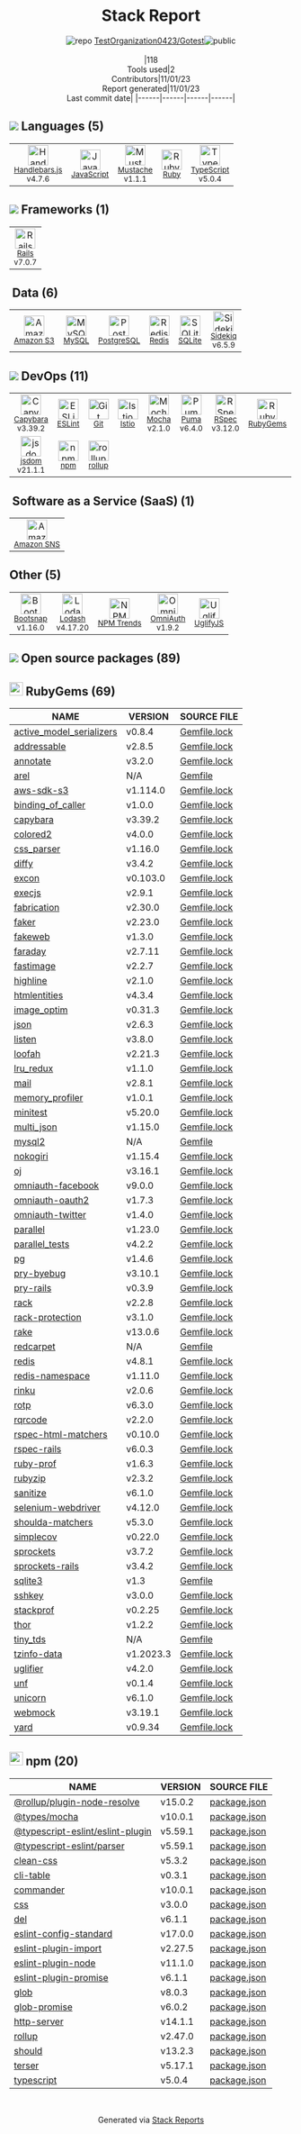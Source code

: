 <div align="center">

# Stack Report
![](https://img.stackshare.io/repo.svg "repo") [TestOrganization0423/Gotest](https://github.com/TestOrganization0423/Gotest)![](https://img.stackshare.io/public_badge.svg "public")
<br/><br/>
|118<br/>Tools used|2<br/>Contributors|11/01/23 <br/>Report generated|11/01/23<br/>Last commit date|
|------|------|------|------|
</div>

## <img src='https://img.stackshare.io/languages.svg'/> Languages (5)
<table><tr>
  <td align='center'>
  <img width='36' height='36' src='https://img.stackshare.io/service/1143/Handlebars.png' alt='Handlebars.js'>
  <br>
  <sub><a href="http://handlebarsjs.com/">Handlebars.js</a></sub>
  <br>
  <sub>v4.7.6</sub>
</td>

<td align='center'>
  <img width='36' height='36' src='https://img.stackshare.io/service/1209/javascript.jpeg' alt='JavaScript'>
  <br>
  <sub><a href="https://developer.mozilla.org/en-US/docs/Web/JavaScript">JavaScript</a></sub>
  <br>
  <sub></sub>
</td>

<td align='center'>
  <img width='36' height='36' src='https://img.stackshare.io/service/1142/197655.png' alt='Mustache'>
  <br>
  <sub><a href="http://mustache.github.io/">Mustache</a></sub>
  <br>
  <sub>v1.1.1</sub>
</td>

<td align='center'>
  <img width='36' height='36' src='https://img.stackshare.io/service/989/ruby.png' alt='Ruby'>
  <br>
  <sub><a href="https://www.ruby-lang.org">Ruby</a></sub>
  <br>
  <sub></sub>
</td>

<td align='center'>
  <img width='36' height='36' src='https://img.stackshare.io/service/1612/bynNY5dJ.jpg' alt='TypeScript'>
  <br>
  <sub><a href="http://www.typescriptlang.org">TypeScript</a></sub>
  <br>
  <sub>v5.0.4</sub>
</td>

</tr>
</table>

## <img src='https://img.stackshare.io/frameworks.svg'/> Frameworks (1)
<table><tr>
  <td align='center'>
  <img width='36' height='36' src='https://img.stackshare.io/service/990/x57_Lorv.png' alt='Rails'>
  <br>
  <sub><a href="http://rubyonrails.org/">Rails</a></sub>
  <br>
  <sub>v7.0.7</sub>
</td>

</tr>
</table>

## <img src=''/> Data (6)
<table><tr>
  <td align='center'>
  <img width='36' height='36' src='https://img.stackshare.io/service/25/amazon-s3.png' alt='Amazon S3'>
  <br>
  <sub><a href="http://aws.amazon.com/s3">Amazon S3</a></sub>
  <br>
  <sub></sub>
</td>

<td align='center'>
  <img width='36' height='36' src='https://img.stackshare.io/service/1025/logo-mysql-170x170.png' alt='MySQL'>
  <br>
  <sub><a href="http://www.mysql.com">MySQL</a></sub>
  <br>
  <sub></sub>
</td>

<td align='center'>
  <img width='36' height='36' src='https://img.stackshare.io/service/1028/ASOhU5xJ.png' alt='PostgreSQL'>
  <br>
  <sub><a href="http://www.postgresql.org/">PostgreSQL</a></sub>
  <br>
  <sub></sub>
</td>

<td align='center'>
  <img width='36' height='36' src='https://img.stackshare.io/service/1031/default_cbce472cd134adc6688572f999e9122b9657d4ba.png' alt='Redis'>
  <br>
  <sub><a href="http://redis.io/">Redis</a></sub>
  <br>
  <sub></sub>
</td>

<td align='center'>
  <img width='36' height='36' src='https://img.stackshare.io/service/1071/sqlite.jpg' alt='SQLite'>
  <br>
  <sub><a href="http://www.sqlite.org/">SQLite</a></sub>
  <br>
  <sub></sub>
</td>

<td align='center'>
  <img width='36' height='36' src='https://img.stackshare.io/service/1078/4b7277462dadad85454ab427ce3f0ca7.png' alt='Sidekiq'>
  <br>
  <sub><a href="http://sidekiq.org/">Sidekiq</a></sub>
  <br>
  <sub>v6.5.9</sub>
</td>

</tr>
</table>

## <img src='https://img.stackshare.io/devops.svg'/> DevOps (11)
<table><tr>
  <td align='center'>
  <img width='36' height='36' src='https://img.stackshare.io/service/2595/capybara.png' alt='Capybara'>
  <br>
  <sub><a href="http://jnicklas.github.io/capybara/">Capybara</a></sub>
  <br>
  <sub>v3.39.2</sub>
</td>

<td align='center'>
  <img width='36' height='36' src='https://img.stackshare.io/service/3337/Q4L7Jncy.jpg' alt='ESLint'>
  <br>
  <sub><a href="http://eslint.org/">ESLint</a></sub>
  <br>
  <sub></sub>
</td>

<td align='center'>
  <img width='36' height='36' src='https://img.stackshare.io/service/1046/git.png' alt='Git'>
  <br>
  <sub><a href="http://git-scm.com/">Git</a></sub>
  <br>
  <sub></sub>
</td>

<td align='center'>
  <img width='36' height='36' src='https://img.stackshare.io/service/7028/AGpa5VZV.jpg' alt='Istio'>
  <br>
  <sub><a href="https://istio.io/">Istio</a></sub>
  <br>
  <sub></sub>
</td>

<td align='center'>
  <img width='36' height='36' src='https://img.stackshare.io/service/832/mocha.png' alt='Mocha'>
  <br>
  <sub><a href="http://mochajs.org/">Mocha</a></sub>
  <br>
  <sub>v2.1.0</sub>
</td>

<td align='center'>
  <img width='36' height='36' src='https://img.stackshare.io/service/1055/favicon.png' alt='Puma'>
  <br>
  <sub><a href="http://puma.io/">Puma</a></sub>
  <br>
  <sub>v6.4.0</sub>
</td>

<td align='center'>
  <img width='36' height='36' src='https://img.stackshare.io/service/2539/logo.png' alt='RSpec'>
  <br>
  <sub><a href="https://rspec.info/">RSpec</a></sub>
  <br>
  <sub>v3.12.0</sub>
</td>

<td align='center'>
  <img width='36' height='36' src='https://img.stackshare.io/service/12795/5jL6-BA5_400x400.jpeg' alt='RubyGems'>
  <br>
  <sub><a href="https://rubygems.org/">RubyGems</a></sub>
  <br>
  <sub></sub>
</td>

</tr>
<tr>
  <td align='center'>
  <img width='36' height='36' src='https://img.stackshare.io/service/7054/preview.jpeg' alt='jsdom'>
  <br>
  <sub><a href="https://github.com/jsdom/jsdom">jsdom</a></sub>
  <br>
  <sub>v21.1.1</sub>
</td>

<td align='center'>
  <img width='36' height='36' src='https://img.stackshare.io/service/1120/lejvzrnlpb308aftn31u.png' alt='npm'>
  <br>
  <sub><a href="https://www.npmjs.com/">npm</a></sub>
  <br>
  <sub></sub>
</td>

<td align='center'>
  <img width='36' height='36' src='https://img.stackshare.io/service/4423/zE8RTn9E_400x400.jpg' alt='rollup'>
  <br>
  <sub><a href="http://rollupjs.org/">rollup</a></sub>
  <br>
  <sub></sub>
</td>

</tr>
</table>

## <img src=''/> Software as a Service (SaaS) (1)
<table><tr>
  <td align='center'>
  <img width='36' height='36' src='https://img.stackshare.io/service/396/amazon-sns.png' alt='Amazon SNS'>
  <br>
  <sub><a href="http://aws.amazon.com/sns/">Amazon SNS</a></sub>
  <br>
  <sub></sub>
</td>

</tr>
</table>

## Other (5)
<table><tr>
  <td align='center'>
  <img width='36' height='36' src='https://img.stackshare.io/no-img-open-source.png' alt='Bootsnap'>
  <br>
  <sub><a href="https://github.com/shopify/bootsnap">Bootsnap</a></sub>
  <br>
  <sub>v1.16.0</sub>
</td>

<td align='center'>
  <img width='36' height='36' src='https://img.stackshare.io/service/2438/lodash.png' alt='Lodash'>
  <br>
  <sub><a href="https://lodash.com">Lodash</a></sub>
  <br>
  <sub>v4.17.20</sub>
</td>

<td align='center'>
  <img width='36' height='36' src='https://img.stackshare.io/service/12294/empty-logo-square.png' alt='NPM Trends'>
  <br>
  <sub><a href="https://www.npmtrends.com/">NPM Trends</a></sub>
  <br>
  <sub></sub>
</td>

<td align='center'>
  <img width='36' height='36' src='https://img.stackshare.io/service/1433/omniauth.png' alt='OmniAuth'>
  <br>
  <sub><a href="https://github.com/intridea/omniauth">OmniAuth</a></sub>
  <br>
  <sub>v1.9.2</sub>
</td>

<td align='center'>
  <img width='36' height='36' src='https://img.stackshare.io/service/2203/default_9058af6f02375a99f634f537d727e32df92ac262.png' alt='UglifyJS'>
  <br>
  <sub><a href="http://lisperator.net/uglifyjs/">UglifyJS</a></sub>
  <br>
  <sub></sub>
</td>

</tr>
</table>


## <img src='https://img.stackshare.io/group.svg' /> Open source packages (89)</h2>

## <img width='24' height='24' src='https://img.stackshare.io/service/12795/5jL6-BA5_400x400.jpeg'/> RubyGems (69)

|NAME|VERSION|SOURCE FILE|
|------|------|------|
|[active_model_serializers](https://github.com/rails-api/active_model_serializers)|v0.8.4|[Gemfile.lock](https://github.com/TestOrganization0423/Gotest/blob/main/Gemfile.lock)|
|[addressable](https://github.com/sporkmonger/addressable)|v2.8.5|[Gemfile.lock](https://github.com/TestOrganization0423/Gotest/blob/main/Gemfile.lock)|
|[annotate](http://github.com/ctran/annotate_models)|v3.2.0|[Gemfile.lock](https://github.com/TestOrganization0423/Gotest/blob/main/Gemfile.lock)|
|[arel](https://github.com/rails/arel)|N/A|[Gemfile](https://github.com/TestOrganization0423/Gotest/blob/main/Gemfile)|
|[aws-sdk-s3](https://github.com/aws/aws-sdk-ruby)|v1.114.0|[Gemfile.lock](https://github.com/TestOrganization0423/Gotest/blob/main/Gemfile.lock)|
|[binding_of_caller](http://github.com/banister/binding_of_caller)|v1.0.0|[Gemfile.lock](https://github.com/TestOrganization0423/Gotest/blob/main/Gemfile.lock)|
|[capybara](https://github.com/teamcapybara/capybara)|v3.39.2|[Gemfile.lock](https://github.com/TestOrganization0423/Gotest/blob/main/Gemfile.lock)|
|[colored2](http://github.com/kigster/colored2)|v4.0.0|[Gemfile.lock](https://github.com/TestOrganization0423/Gotest/blob/main/Gemfile.lock)|
|[css_parser](https://github.com/premailer/css_parser)|v1.16.0|[Gemfile.lock](https://github.com/TestOrganization0423/Gotest/blob/main/Gemfile.lock)|
|[diffy](http://github.com/samg/diffy)|v3.4.2|[Gemfile.lock](https://github.com/TestOrganization0423/Gotest/blob/main/Gemfile.lock)|
|[excon](https://github.com/excon/excon)|v0.103.0|[Gemfile.lock](https://github.com/TestOrganization0423/Gotest/blob/main/Gemfile.lock)|
|[execjs](https://github.com/rails/execjs)|v2.9.1|[Gemfile.lock](https://github.com/TestOrganization0423/Gotest/blob/main/Gemfile.lock)|
|[fabrication](http://fabricationgem.org)|v2.30.0|[Gemfile.lock](https://github.com/TestOrganization0423/Gotest/blob/main/Gemfile.lock)|
|[faker](https://github.com/faker-ruby/faker)|v2.23.0|[Gemfile.lock](https://github.com/TestOrganization0423/Gotest/blob/main/Gemfile.lock)|
|[fakeweb](http://github.com/chrisk/fakeweb)|v1.3.0|[Gemfile.lock](https://github.com/TestOrganization0423/Gotest/blob/main/Gemfile.lock)|
|[faraday](https://lostisland.github.io/faraday)|v2.7.11|[Gemfile.lock](https://github.com/TestOrganization0423/Gotest/blob/main/Gemfile.lock)|
|[fastimage](http://github.com/sdsykes/fastimage)|v2.2.7|[Gemfile.lock](https://github.com/TestOrganization0423/Gotest/blob/main/Gemfile.lock)|
|[highline](https://github.com/JEG2/highline)|v2.1.0|[Gemfile.lock](https://github.com/TestOrganization0423/Gotest/blob/main/Gemfile.lock)|
|[htmlentities](https://github.com/threedaymonk/htmlentities)|v4.3.4|[Gemfile.lock](https://github.com/TestOrganization0423/Gotest/blob/main/Gemfile.lock)|
|[image_optim](http://github.com/toy/image_optim)|v0.31.3|[Gemfile.lock](https://github.com/TestOrganization0423/Gotest/blob/main/Gemfile.lock)|
|[json](http://flori.github.com/json)|v2.6.3|[Gemfile.lock](https://github.com/TestOrganization0423/Gotest/blob/main/Gemfile.lock)|
|[listen](https://github.com/guard/listen)|v3.8.0|[Gemfile.lock](https://github.com/TestOrganization0423/Gotest/blob/main/Gemfile.lock)|
|[loofah](https://github.com/flavorjones/loofah)|v2.21.3|[Gemfile.lock](https://github.com/TestOrganization0423/Gotest/blob/main/Gemfile.lock)|
|[lru_redux](https://github.com/SamSaffron/lru_redux)|v1.1.0|[Gemfile.lock](https://github.com/TestOrganization0423/Gotest/blob/main/Gemfile.lock)|
|[mail](https://github.com/mikel/mail)|v2.8.1|[Gemfile.lock](https://github.com/TestOrganization0423/Gotest/blob/main/Gemfile.lock)|
|[memory_profiler](https://github.com/SamSaffron/memory_profiler)|v1.0.1|[Gemfile.lock](https://github.com/TestOrganization0423/Gotest/blob/main/Gemfile.lock)|
|[minitest](https://github.com/seattlerb/minitest)|v5.20.0|[Gemfile.lock](https://github.com/TestOrganization0423/Gotest/blob/main/Gemfile.lock)|
|[multi_json](http://github.com/intridea/multi_json)|v1.15.0|[Gemfile.lock](https://github.com/TestOrganization0423/Gotest/blob/main/Gemfile.lock)|
|[mysql2](https://github.com/brianmario/mysql2)|N/A|[Gemfile](https://github.com/TestOrganization0423/Gotest/blob/main/Gemfile)|
|[nokogiri](https://nokogiri.org)|v1.15.4|[Gemfile.lock](https://github.com/TestOrganization0423/Gotest/blob/main/Gemfile.lock)|
|[oj](http://www.ohler.com/oj/)|v3.16.1|[Gemfile.lock](https://github.com/TestOrganization0423/Gotest/blob/main/Gemfile.lock)|
|[omniauth-facebook](https://github.com/mkdynamic/omniauth-facebook)|v9.0.0|[Gemfile.lock](https://github.com/TestOrganization0423/Gotest/blob/main/Gemfile.lock)|
|[omniauth-oauth2](https://github.com/omniauth/omniauth-oauth2)|v1.7.3|[Gemfile.lock](https://github.com/TestOrganization0423/Gotest/blob/main/Gemfile.lock)|
|[omniauth-twitter](https://github.com/arunagw/omniauth-twitter)|v1.4.0|[Gemfile.lock](https://github.com/TestOrganization0423/Gotest/blob/main/Gemfile.lock)|
|[parallel](https://github.com/grosser/parallel)|v1.23.0|[Gemfile.lock](https://github.com/TestOrganization0423/Gotest/blob/main/Gemfile.lock)|
|[parallel_tests](https://github.com/grosser/parallel_tests)|v4.2.2|[Gemfile.lock](https://github.com/TestOrganization0423/Gotest/blob/main/Gemfile.lock)|
|[pg](https://github.com/ged/ruby-pg)|v1.4.6|[Gemfile.lock](https://github.com/TestOrganization0423/Gotest/blob/main/Gemfile.lock)|
|[pry-byebug](https://github.com/deivid-rodriguez/pry-byebug)|v3.10.1|[Gemfile.lock](https://github.com/TestOrganization0423/Gotest/blob/main/Gemfile.lock)|
|[pry-rails](https://github.com/rweng/pry-rails)|v0.3.9|[Gemfile.lock](https://github.com/TestOrganization0423/Gotest/blob/main/Gemfile.lock)|
|[rack](https://rack.github.io)|v2.2.8|[Gemfile.lock](https://github.com/TestOrganization0423/Gotest/blob/main/Gemfile.lock)|
|[rack-protection](http://sinatrarb.com/protection/)|v3.1.0|[Gemfile.lock](https://github.com/TestOrganization0423/Gotest/blob/main/Gemfile.lock)|
|[rake](https://github.com/ruby/rake)|v13.0.6|[Gemfile.lock](https://github.com/TestOrganization0423/Gotest/blob/main/Gemfile.lock)|
|[redcarpet](http://github.com/vmg/redcarpet)|N/A|[Gemfile](https://github.com/TestOrganization0423/Gotest/blob/main/Gemfile)|
|[redis](https://github.com/redis/redis-rb)|v4.8.1|[Gemfile.lock](https://github.com/TestOrganization0423/Gotest/blob/main/Gemfile.lock)|
|[redis-namespace](http://github.com/resque/redis-namespace)|v1.11.0|[Gemfile.lock](https://github.com/TestOrganization0423/Gotest/blob/main/Gemfile.lock)|
|[rinku](https://github.com/vmg/rinku)|v2.0.6|[Gemfile.lock](https://github.com/TestOrganization0423/Gotest/blob/main/Gemfile.lock)|
|[rotp](http://github.com/mdp/rotp)|v6.3.0|[Gemfile.lock](https://github.com/TestOrganization0423/Gotest/blob/main/Gemfile.lock)|
|[rqrcode](https://github.com/whomwah/rqrcode)|v2.2.0|[Gemfile.lock](https://github.com/TestOrganization0423/Gotest/blob/main/Gemfile.lock)|
|[rspec-html-matchers](https://github.com/kucaahbe/rspec-html-matchers)|v0.10.0|[Gemfile.lock](https://github.com/TestOrganization0423/Gotest/blob/main/Gemfile.lock)|
|[rspec-rails](https://github.com/rspec/rspec-rails)|v6.0.3|[Gemfile.lock](https://github.com/TestOrganization0423/Gotest/blob/main/Gemfile.lock)|
|[ruby-prof](https://github.com/ruby-prof/ruby-prof)|v1.6.3|[Gemfile.lock](https://github.com/TestOrganization0423/Gotest/blob/main/Gemfile.lock)|
|[rubyzip](http://github.com/rubyzip/rubyzip)|v2.3.2|[Gemfile.lock](https://github.com/TestOrganization0423/Gotest/blob/main/Gemfile.lock)|
|[sanitize](https://github.com/rgrove/sanitize/)|v6.1.0|[Gemfile.lock](https://github.com/TestOrganization0423/Gotest/blob/main/Gemfile.lock)|
|[selenium-webdriver](https://github.com/SeleniumHQ/selenium)|v4.12.0|[Gemfile.lock](https://github.com/TestOrganization0423/Gotest/blob/main/Gemfile.lock)|
|[shoulda-matchers](https://matchers.shoulda.io)|v5.3.0|[Gemfile.lock](https://github.com/TestOrganization0423/Gotest/blob/main/Gemfile.lock)|
|[simplecov](http://github.com/colszowka/simplecov)|v0.22.0|[Gemfile.lock](https://github.com/TestOrganization0423/Gotest/blob/main/Gemfile.lock)|
|[sprockets](https://github.com/rails/sprockets)|v3.7.2|[Gemfile.lock](https://github.com/TestOrganization0423/Gotest/blob/main/Gemfile.lock)|
|[sprockets-rails](https://github.com/rails/sprockets-rails)|v3.4.2|[Gemfile.lock](https://github.com/TestOrganization0423/Gotest/blob/main/Gemfile.lock)|
|[sqlite3](https://github.com/sparklemotion/sqlite3-ruby)|v1.3|[Gemfile](https://github.com/TestOrganization0423/Gotest/blob/main/Gemfile)|
|[sshkey](https://github.com/bensie/sshkey)|v3.0.0|[Gemfile.lock](https://github.com/TestOrganization0423/Gotest/blob/main/Gemfile.lock)|
|[stackprof](http://github.com/tmm1/stackprof)|v0.2.25|[Gemfile.lock](https://github.com/TestOrganization0423/Gotest/blob/main/Gemfile.lock)|
|[thor](http://whatisthor.com/)|v1.2.2|[Gemfile.lock](https://github.com/TestOrganization0423/Gotest/blob/main/Gemfile.lock)|
|[tiny_tds](http://github.com/rails-sqlserver/tiny_tds)|N/A|[Gemfile](https://github.com/TestOrganization0423/Gotest/blob/main/Gemfile)|
|[tzinfo-data](http://tzinfo.github.io)|v1.2023.3|[Gemfile.lock](https://github.com/TestOrganization0423/Gotest/blob/main/Gemfile.lock)|
|[uglifier](http://github.com/lautis/uglifier)|v4.2.0|[Gemfile.lock](https://github.com/TestOrganization0423/Gotest/blob/main/Gemfile.lock)|
|[unf](https://github.com/knu/ruby-unf)|v0.1.4|[Gemfile.lock](https://github.com/TestOrganization0423/Gotest/blob/main/Gemfile.lock)|
|[unicorn](https://bogomips.org/unicorn/)|v6.1.0|[Gemfile.lock](https://github.com/TestOrganization0423/Gotest/blob/main/Gemfile.lock)|
|[webmock](http://github.com/bblimke/webmock)|v3.19.1|[Gemfile.lock](https://github.com/TestOrganization0423/Gotest/blob/main/Gemfile.lock)|
|[yard](http://yardoc.org)|v0.9.34|[Gemfile.lock](https://github.com/TestOrganization0423/Gotest/blob/main/Gemfile.lock)|


## <img width='24' height='24' src='https://img.stackshare.io/service/1120/lejvzrnlpb308aftn31u.png'/> npm (20)

|NAME|VERSION|SOURCE FILE|
|------|------|------|
|[@rollup/plugin-node-resolve](https://github.com/rollup/plugins/tree/master/packages/node-resolve/)|v15.0.2|[package.json](https://github.com/TestOrganization0423/Gotest/blob/main/package.json)|
|[@types/mocha](http://definitelytyped.org/)|v10.0.1|[package.json](https://github.com/TestOrganization0423/Gotest/blob/main/package.json)|
|[@typescript-eslint/eslint-plugin](https://github.com/typescript-eslint/typescript-eslint)|v5.59.1|[package.json](https://github.com/TestOrganization0423/Gotest/blob/main/package.json)|
|[@typescript-eslint/parser](https://github.com/typescript-eslint/typescript-eslint)|v5.59.1|[package.json](https://github.com/TestOrganization0423/Gotest/blob/main/package.json)|
|[clean-css](https://github.com/jakubpawlowicz/clean-css)|v5.3.2|[package.json](https://github.com/TestOrganization0423/Gotest/blob/main/package.json)|
|[cli-table](https://github.com/Automattic/cli-table)|v0.3.1|[package.json](https://github.com/TestOrganization0423/Gotest/blob/main/package.json)|
|[commander](https://github.com/tj/commander.js)|v10.0.1|[package.json](https://github.com/TestOrganization0423/Gotest/blob/main/package.json)|
|[css](https://github.com/reworkcss/css)|v3.0.0|[package.json](https://github.com/TestOrganization0423/Gotest/blob/main/package.json)|
|[del](https://github.com/sindresorhus/del)|v6.1.1|[package.json](https://github.com/TestOrganization0423/Gotest/blob/main/package.json)|
|[eslint-config-standard](https://github.com/standard/eslint-config-standard)|v17.0.0|[package.json](https://github.com/TestOrganization0423/Gotest/blob/main/package.json)|
|[eslint-plugin-import](https://github.com/benmosher/eslint-plugin-import)|v2.27.5|[package.json](https://github.com/TestOrganization0423/Gotest/blob/main/package.json)|
|[eslint-plugin-node](https://github.com/mysticatea/eslint-plugin-node)|v11.1.0|[package.json](https://github.com/TestOrganization0423/Gotest/blob/main/package.json)|
|[eslint-plugin-promise](https://github.com/xjamundx/eslint-plugin-promise)|v6.1.1|[package.json](https://github.com/TestOrganization0423/Gotest/blob/main/package.json)|
|[glob](https://github.com/isaacs/node-glob)|v8.0.3|[package.json](https://github.com/TestOrganization0423/Gotest/blob/main/package.json)|
|[glob-promise](https://github.com/ahmadnassri/glob-promise)|v6.0.2|[package.json](https://github.com/TestOrganization0423/Gotest/blob/main/package.json)|
|[http-server](https://github.com/http-party/http-server)|v14.1.1|[package.json](https://github.com/TestOrganization0423/Gotest/blob/main/package.json)|
|[rollup](https://github.com/rollup/rollup)|v2.47.0|[package.json](https://github.com/TestOrganization0423/Gotest/blob/main/package.json)|
|[should](https://github.com/shouldjs/should.js)|v13.2.3|[package.json](https://github.com/TestOrganization0423/Gotest/blob/main/package.json)|
|[terser](https://terser.org)|v5.17.1|[package.json](https://github.com/TestOrganization0423/Gotest/blob/main/package.json)|
|[typescript](https://www.typescriptlang.org/)|v5.0.4|[package.json](https://github.com/TestOrganization0423/Gotest/blob/main/package.json)|

<br/>
<div align='center'>

Generated via [Stack Reports](https://stackshare.io/stack-report)
